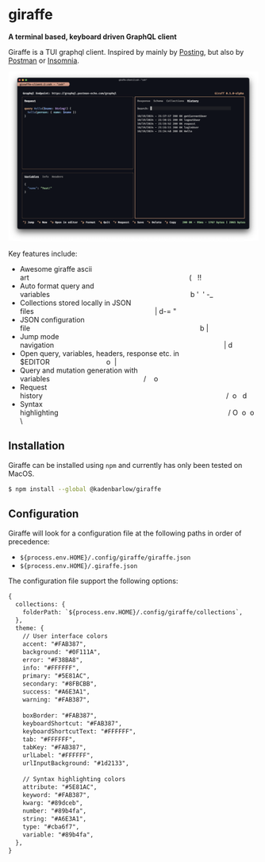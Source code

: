 # giraffe

**A terminal based, keyboard driven GraphQL client**

Giraffe is a TUI graphql client. Inspired by mainly by [Posting](https://github.com/darrenburns/posting), but also by
[Postman](https://www.postman.com/) or [Insomnia](https://www.insomnia.rest/).

![Screenshot of Giraffe](./giraffe-screenshot.png)

Key features include:

- Awesome giraffe ascii art&nbsp;&nbsp;&nbsp;&nbsp;&nbsp;&nbsp;&nbsp;&nbsp;&nbsp;&nbsp;&nbsp;&nbsp;&nbsp;&nbsp;&nbsp;&nbsp;&nbsp;&nbsp;&nbsp;&nbsp;&nbsp;&nbsp;&nbsp;&nbsp;&nbsp;&nbsp;&nbsp;&nbsp;&nbsp;&nbsp;&nbsp;&nbsp;&nbsp;&nbsp;&nbsp;&nbsp;&nbsp;&nbsp;&nbsp;&nbsp;&nbsp;&nbsp;&nbsp;&nbsp;&nbsp;&nbsp;&nbsp;&nbsp;&nbsp;&nbsp;&nbsp;&nbsp;&nbsp;&nbsp;&nbsp;&nbsp;&nbsp;&nbsp;&nbsp;&nbsp;&nbsp;&nbsp;&nbsp;&nbsp;&nbsp;&nbsp;&nbsp;&nbsp;&nbsp;&nbsp;&nbsp;&nbsp;&nbsp;&nbsp;&nbsp;&nbsp;&nbsp;&nbsp;&nbsp;&nbsp;&nbsp;&nbsp;( &nbsp;&nbsp;!!
- Auto format query and variables&nbsp;&nbsp;&nbsp;&nbsp;&nbsp;&nbsp;&nbsp;&nbsp;&nbsp;&nbsp;&nbsp;&nbsp;&nbsp;&nbsp;&nbsp;&nbsp;&nbsp;&nbsp;&nbsp;&nbsp;&nbsp;&nbsp;&nbsp;&nbsp;&nbsp;&nbsp;&nbsp;&nbsp;&nbsp;&nbsp;&nbsp;&nbsp;&nbsp;&nbsp;&nbsp;&nbsp;&nbsp;&nbsp;&nbsp;&nbsp;&nbsp;&nbsp;&nbsp;&nbsp;&nbsp;&nbsp;&nbsp;&nbsp;&nbsp;&nbsp;&nbsp;&nbsp;&nbsp;&nbsp;&nbsp;&nbsp;&nbsp;&nbsp;&nbsp;&nbsp;&nbsp;&nbsp;&nbsp;&nbsp;&nbsp;&nbsp;&nbsp;&nbsp;&nbsp;&nbsp;&nbsp;&nbsp;b&nbsp;'&nbsp;&nbsp;'&nbsp;-_
- Collections stored locally in JSON files&nbsp;&nbsp;&nbsp;&nbsp;&nbsp;&nbsp;&nbsp;&nbsp;&nbsp;&nbsp;&nbsp;&nbsp;&nbsp;&nbsp;&nbsp;&nbsp;&nbsp;&nbsp;&nbsp;&nbsp;&nbsp;&nbsp;&nbsp;&nbsp;&nbsp;&nbsp;&nbsp;&nbsp;&nbsp;&nbsp;&nbsp;&nbsp;&nbsp;&nbsp;&nbsp;&nbsp;&nbsp;&nbsp;&nbsp;&nbsp;&nbsp;&nbsp;&nbsp;&nbsp;&nbsp;&nbsp;&nbsp;&nbsp;&nbsp;&nbsp;&nbsp;&nbsp;&nbsp;&nbsp;&nbsp;&nbsp;&nbsp;&nbsp;&nbsp;&nbsp;&nbsp;&nbsp;|&nbsp;d-=&nbsp;"
- JSON configuration file&nbsp;&nbsp;&nbsp;&nbsp;&nbsp;&nbsp;&nbsp;&nbsp;&nbsp;&nbsp;&nbsp;&nbsp;&nbsp;&nbsp;&nbsp;&nbsp;&nbsp;&nbsp;&nbsp;&nbsp;&nbsp;&nbsp;&nbsp;&nbsp;&nbsp;&nbsp;&nbsp;&nbsp;&nbsp;&nbsp;&nbsp;&nbsp;&nbsp;&nbsp;&nbsp;&nbsp;&nbsp;&nbsp;&nbsp;&nbsp;&nbsp;&nbsp;&nbsp;&nbsp;&nbsp;&nbsp;&nbsp;&nbsp;&nbsp;&nbsp;&nbsp;&nbsp;&nbsp;&nbsp;&nbsp;&nbsp;&nbsp;&nbsp;&nbsp;&nbsp;&nbsp;&nbsp;&nbsp;&nbsp;&nbsp;&nbsp;&nbsp;&nbsp;&nbsp;&nbsp;&nbsp;&nbsp;&nbsp;&nbsp;&nbsp;&nbsp;&nbsp;&nbsp;&nbsp;&nbsp;&nbsp;&nbsp;&nbsp;&nbsp;&nbsp;&nbsp;&nbsp;b&nbsp;|
- Jump mode navigation&nbsp;&nbsp;&nbsp;&nbsp;&nbsp;&nbsp;&nbsp;&nbsp;&nbsp;&nbsp;&nbsp;&nbsp;&nbsp;&nbsp;&nbsp;&nbsp;&nbsp;&nbsp;&nbsp;&nbsp;&nbsp;&nbsp;&nbsp;&nbsp;&nbsp;&nbsp;&nbsp;&nbsp;&nbsp;&nbsp;&nbsp;&nbsp;&nbsp;&nbsp;&nbsp;&nbsp;&nbsp;&nbsp;&nbsp;&nbsp;&nbsp;&nbsp;&nbsp;&nbsp;&nbsp;&nbsp;&nbsp;&nbsp;&nbsp;&nbsp;&nbsp;&nbsp;&nbsp;&nbsp;&nbsp;&nbsp;&nbsp;&nbsp;&nbsp;&nbsp;&nbsp;&nbsp;&nbsp;&nbsp;&nbsp;&nbsp;&nbsp;&nbsp;&nbsp;&nbsp;&nbsp;&nbsp;&nbsp;&nbsp;&nbsp;&nbsp;&nbsp;&nbsp;&nbsp;&nbsp;&nbsp;&nbsp;&nbsp;&nbsp;&nbsp;&nbsp;&nbsp;|&nbsp;d
- Open query, variables, headers, response etc. in $EDITOR&nbsp;&nbsp;&nbsp;&nbsp;&nbsp;&nbsp;&nbsp;&nbsp;&nbsp;&nbsp;&nbsp;&nbsp;&nbsp;&nbsp;&nbsp;&nbsp;&nbsp;&nbsp;&nbsp;&nbsp;&nbsp;&nbsp;&nbsp;&nbsp;&nbsp;&nbsp;&nbsp;&nbsp;&nbsp;o&nbsp;&nbsp;|
- Query and mutation generation with variables&nbsp;&nbsp;&nbsp;&nbsp;&nbsp;&nbsp;&nbsp;&nbsp;&nbsp;&nbsp;&nbsp;&nbsp;&nbsp;&nbsp;&nbsp;&nbsp;&nbsp;&nbsp;&nbsp;&nbsp;&nbsp;&nbsp;&nbsp;&nbsp;&nbsp;&nbsp;&nbsp;&nbsp;&nbsp;&nbsp;&nbsp;&nbsp;&nbsp;&nbsp;&nbsp;&nbsp;&nbsp;&nbsp;&nbsp;&nbsp;&nbsp;&nbsp;&nbsp;&nbsp;&nbsp;&nbsp;&nbsp;&nbsp;/&nbsp;&nbsp;&nbsp;&nbsp;o
- Request history&nbsp;&nbsp;&nbsp;&nbsp;&nbsp;&nbsp;&nbsp;&nbsp;&nbsp;&nbsp;&nbsp;&nbsp;&nbsp;&nbsp;&nbsp;&nbsp;&nbsp;&nbsp;&nbsp;&nbsp;&nbsp;&nbsp;&nbsp;&nbsp;&nbsp;&nbsp;&nbsp;&nbsp;&nbsp;&nbsp;&nbsp;&nbsp;&nbsp;&nbsp;&nbsp;&nbsp;&nbsp;&nbsp;&nbsp;&nbsp;&nbsp;&nbsp;&nbsp;&nbsp;&nbsp;&nbsp;&nbsp;&nbsp;&nbsp;&nbsp;&nbsp;&nbsp;&nbsp;&nbsp;&nbsp;&nbsp;&nbsp;&nbsp;&nbsp;&nbsp;&nbsp;&nbsp;&nbsp;&nbsp;&nbsp;&nbsp;&nbsp;&nbsp;&nbsp;&nbsp;&nbsp;&nbsp;&nbsp;&nbsp;&nbsp;&nbsp;&nbsp;&nbsp;&nbsp;&nbsp;&nbsp;&nbsp;&nbsp;&nbsp;&nbsp;&nbsp;&nbsp;&nbsp;&nbsp;&nbsp;&nbsp;&nbsp;&nbsp;&nbsp;/&nbsp;&nbsp;o&nbsp;&nbsp;&nbsp;d
- Syntax highlighting&nbsp;&nbsp;&nbsp;&nbsp;&nbsp;&nbsp;&nbsp;&nbsp;&nbsp;&nbsp;&nbsp;&nbsp;&nbsp;&nbsp;&nbsp;&nbsp;&nbsp;&nbsp;&nbsp;&nbsp;&nbsp;&nbsp;&nbsp;&nbsp;&nbsp;&nbsp;&nbsp;&nbsp;&nbsp;&nbsp;&nbsp;&nbsp;&nbsp;&nbsp;&nbsp;&nbsp;&nbsp;&nbsp;&nbsp;&nbsp;&nbsp;&nbsp;&nbsp;&nbsp;&nbsp;&nbsp;&nbsp;&nbsp;&nbsp;&nbsp;&nbsp;&nbsp;&nbsp;&nbsp;&nbsp;&nbsp;&nbsp;&nbsp;&nbsp;&nbsp;&nbsp;&nbsp;&nbsp;&nbsp;&nbsp;&nbsp;&nbsp;&nbsp;&nbsp;&nbsp;&nbsp;&nbsp;&nbsp;&nbsp;&nbsp;&nbsp;&nbsp;&nbsp;&nbsp;&nbsp;&nbsp;&nbsp;&nbsp;&nbsp;&nbsp;&nbsp;&nbsp;/&nbsp;O&nbsp;&nbsp;o&nbsp;&nbsp;o&nbsp;\

## Installation

Giraffe can be installed using `npm` and currently has only been tested on MacOS.

```bash
$ npm install --global @kadenbarlow/giraffe
```

## Configuration

Giraffe will look for a configuration file at the following paths in order of precedence:

- `${process.env.HOME}/.config/giraffe/giraffe.json`
- `${process.env.HOME}/.giraffe.json`

The configuration file support the following options:

```jsonc
{
  collections: {
    folderPath: `${process.env.HOME}/.config/giraffe/collections`,
  },
  theme: {
    // User interface colors
    accent: "#FAB387",
    background: "#0F111A",
    error: "#F38BA8",
    info: "#FFFFFF",
    primary: "#5E81AC",
    secondary: "#8FBCBB",
    success: "#A6E3A1",
    warning: "#FAB387",

    boxBorder: "#FAB387",
    keyboardShortcut: "#FAB387",
    keyboardShortcutText: "#FFFFFF",
    tab: "#FFFFFF",
    tabKey: "#FAB387",
    urlLabel: "#FFFFFF",
    urlInputBackground: "#1d2133",

    // Syntax highlighting colors
    attribute: "#5E81AC",
    keyword: "#FAB387",
    kwarg: "#89dceb",
    number: "#89b4fa",
    string: "#A6E3A1",
    type: "#cba6f7",
    variable: "#89b4fa",
  },
}
```
